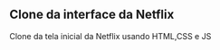 <h2>Clone da interface da Netflix </h2>
<p>Clone da tela inicial da Netflix usando HTML,CSS e JS</p>
